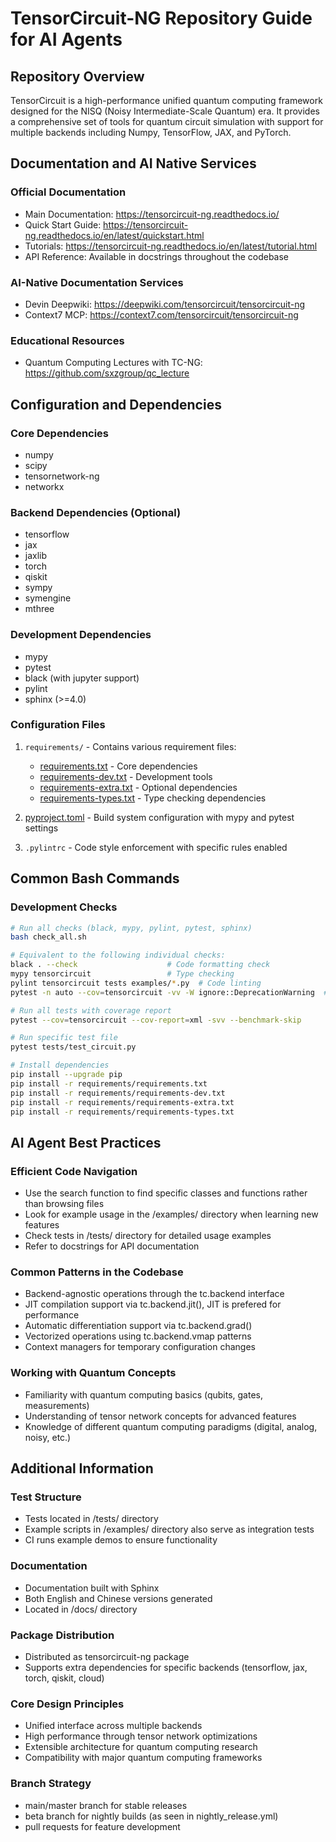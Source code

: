 # TensorCircuit-NG Repository Guide for AI Agents

## Repository Overview

TensorCircuit is a high-performance unified quantum computing framework designed for the NISQ (Noisy Intermediate-Scale Quantum) era. It provides a comprehensive set of tools for quantum circuit simulation with support for multiple backends including Numpy, TensorFlow, JAX, and PyTorch.

## Documentation and AI Native Services

### Official Documentation

- Main Documentation: https://tensorcircuit-ng.readthedocs.io/
- Quick Start Guide: https://tensorcircuit-ng.readthedocs.io/en/latest/quickstart.html
- Tutorials: https://tensorcircuit-ng.readthedocs.io/en/latest/tutorial.html
- API Reference: Available in docstrings throughout the codebase

### AI-Native Documentation Services

- Devin Deepwiki: https://deepwiki.com/tensorcircuit/tensorcircuit-ng
- Context7 MCP: https://context7.com/tensorcircuit/tensorcircuit-ng

### Educational Resources

- Quantum Computing Lectures with TC-NG: https://github.com/sxzgroup/qc_lecture

## Configuration and Dependencies

### Core Dependencies

- numpy
- scipy
- tensornetwork-ng
- networkx

### Backend Dependencies (Optional)

- tensorflow
- jax
- jaxlib
- torch
- qiskit
- sympy
- symengine
- mthree

### Development Dependencies

- mypy
- pytest
- black (with jupyter support)
- pylint
- sphinx (>=4.0)

### Configuration Files

1. `requirements/` - Contains various requirement files:

   - [requirements.txt](requirements/requirements.txt) - Core dependencies
   - [requirements-dev.txt](requirements/requirements-dev.txt) - Development tools
   - [requirements-extra.txt](requirements/requirements-extra.txt) - Optional dependencies
   - [requirements-types.txt](requirements/requirements-types.txt) - Type checking dependencies

2. [pyproject.toml](pyproject.toml) - Build system configuration with mypy and pytest settings

3. `.pylintrc` - Code style enforcement with specific rules enabled

## Common Bash Commands

### Development Checks

```bash
# Run all checks (black, mypy, pylint, pytest, sphinx)
bash check_all.sh

# Equivalent to the following individual checks:
black . --check                    # Code formatting check
mypy tensorcircuit                 # Type checking
pylint tensorcircuit tests examples/*.py  # Code linting
pytest -n auto --cov=tensorcircuit -vv -W ignore::DeprecationWarning  # Run tests

# Run all tests with coverage report
pytest --cov=tensorcircuit --cov-report=xml -svv --benchmark-skip

# Run specific test file
pytest tests/test_circuit.py

# Install dependencies
pip install --upgrade pip
pip install -r requirements/requirements.txt
pip install -r requirements/requirements-dev.txt
pip install -r requirements/requirements-extra.txt
pip install -r requirements/requirements-types.txt
```

## AI Agent Best Practices

### Efficient Code Navigation

- Use the search function to find specific classes and functions rather than browsing files
- Look for example usage in the /examples/ directory when learning new features
- Check tests in /tests/ directory for detailed usage examples
- Refer to docstrings for API documentation

### Common Patterns in the Codebase

- Backend-agnostic operations through the tc.backend interface
- JIT compilation support via tc.backend.jit(), JIT is prefered for performance
- Automatic differentiation support via tc.backend.grad()
- Vectorized operations using tc.backend.vmap patterns
- Context managers for temporary configuration changes

### Working with Quantum Concepts

- Familiarity with quantum computing basics (qubits, gates, measurements)
- Understanding of tensor network concepts for advanced features
- Knowledge of different quantum computing paradigms (digital, analog, noisy, etc.)

## Additional Information

### Test Structure

- Tests located in /tests/ directory
- Example scripts in /examples/ directory also serve as integration tests
- CI runs example demos to ensure functionality

### Documentation

- Documentation built with Sphinx
- Both English and Chinese versions generated
- Located in /docs/ directory

### Package Distribution

- Distributed as tensorcircuit-ng package
- Supports extra dependencies for specific backends (tensorflow, jax, torch, qiskit, cloud)

### Core Design Principles

- Unified interface across multiple backends
- High performance through tensor network optimizations
- Extensible architecture for quantum computing research
- Compatibility with major quantum computing frameworks

### Branch Strategy

- main/master branch for stable releases
- beta branch for nightly builds (as seen in nightly_release.yml)
- pull requests for feature development
